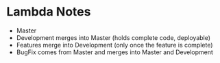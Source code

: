 # Lambda Notes

- Master
- Development merges into Master (holds complete code, deployable)
- Features merge into Development (only once the feature is complete)
- BugFix comes from Master and merges into Master and Development
